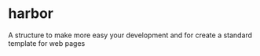 # harbor
A structure to make more easy your development and for create a standard template for web pages
